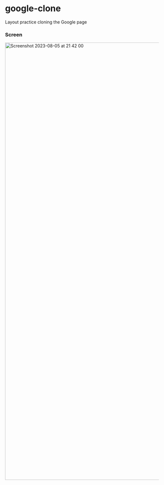# google-clone
Layout practice cloning the Google page

### Screen

<img width="1434" alt="Screenshot 2023-08-05 at 21 42 00" src="https://github.com/RubenChirino/google-clone/assets/52714843/f5ef5b2e-baba-4061-9574-8babf5b8b414">

